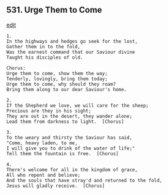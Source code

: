 
## 531.  Urge Them to Come
[edit](https://docs.google.com/document/d/1ekJqS5FvvO9VOAZoqOsqQA7reKPe%2Dvrw/edit?mode=html)



    1.
    In the highways and hedges go seek for the lost,
    Gather them in to the fold,
    Was the earnest command that our Saviour divine
    Taught his disciples of old.

    Chorus:
    Urge them to come, show them the way;
    Tenderly, lovingly, bring them today;
    Urge them to come, why should they roam?
    Bring them along to our dear Saviour's home.

    2.
    If the Shepherd we love, we will care for the sheep;
    Precious are they in his sight;
    They are out in the desert, they wander alone;
    Lead them from darkness to light.  [Chorus]

    3.
    To the weary and thirsty the Saviour has said,
    "Come, heavy laden, to me,
    I will give you to drink of the water of life;"
    Tell them the fountain is free.  [Chorus]

    4.
    There's welcome for all in the kingdom of grace,
    All who repent and believe;
    And the souls that have stray'd and returned to the fold,
    Jesus will gladly receive.  [Chorus]
